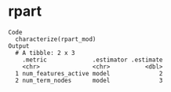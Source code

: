 # rpart

    Code
      characterize(rpart_mod)
    Output
      # A tibble: 2 x 3
        .metric             .estimator .estimate
        <chr>               <chr>          <dbl>
      1 num_features_active model              2
      2 num_term_nodes      model              3

